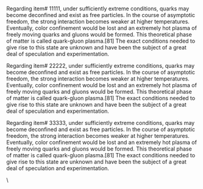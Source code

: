 # 

Regarding item\# 11111, under sufficiently extreme conditions, quarks may become deconfined and exist as free particles. In the course of asymptotic freedom, the strong interaction becomes weaker at higher temperatures. Eventually, color confinement would be lost and an extremely hot plasma of freely moving quarks and gluons would be formed. This theoretical phase of matter is called quark-gluon plasma.\[81\] The exact conditions needed to give rise to this state are unknown and have been the subject of a great deal of speculation and experimentation.

Regarding item\# 22222, under sufficiently extreme conditions, quarks may become deconfined and exist as free particles. In the course of asymptotic freedom, the strong interaction becomes weaker at higher temperatures. Eventually, color confinement would be lost and an extremely hot plasma of freely moving quarks and gluons would be formed. This theoretical phase of matter is called quark-gluon plasma.\[81\] The exact conditions needed to give rise to this state are unknown and have been the subject of a great deal of speculation and experimentation.

Regarding item\# 33333, under sufficiently extreme conditions, quarks may become deconfined and exist as free particles. In the course of asymptotic freedom, the strong interaction becomes weaker at higher temperatures. Eventually, color confinement would be lost and an extremely hot plasma of freely moving quarks and gluons would be formed. This theoretical phase of matter is called quark-gluon plasma.\[81\] The exact conditions needed to give rise to this state are unknown and have been the subject of a great deal of speculation and experimentation.

\

